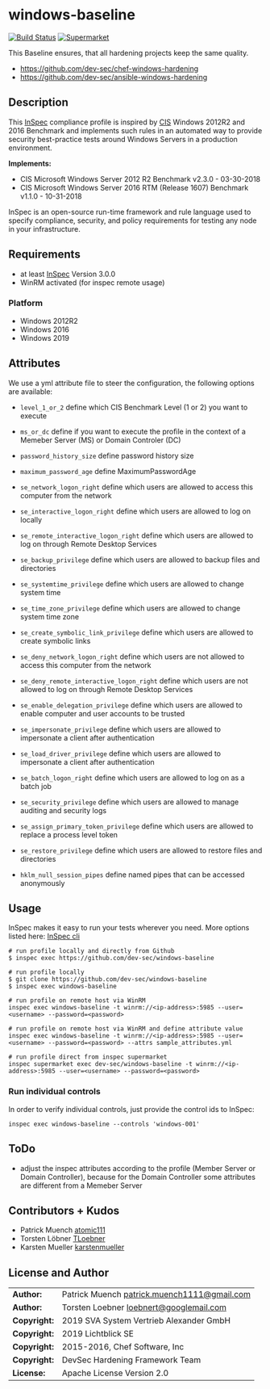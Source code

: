# windows-baseline

[![Build Status](http://img.shields.io/travis/dev-sec/windows-baseline.svg)](http://travis-ci.org/dev-sec/windows-baseline)
[![Supermarket](https://img.shields.io/badge/InSpec%20Profile-Windows%20Baseline-brightgreen.svg)](https://supermarket.chef.io/tools/windows-baseline)

This Baseline ensures, that all hardening projects keep the same quality.

- https://github.com/dev-sec/chef-windows-hardening
- https://github.com/dev-sec/ansible-windows-hardening

## Description

This [InSpec](https://github.com/chef/inspec) compliance profile is inspired by [CIS](https://downloads.cisecurity.org/) Windows 2012R2 and 2016 Benchmark and implements such rules in an automated way to provide security best-practice tests around Windows Servers in a production environment.

__Implements:__

* CIS Microsoft Windows Server 2012 R2 Benchmark v2.3.0 - 03-30-2018
* CIS Microsoft Windows Server 2016 RTM (Release 1607) Benchmark v1.1.0 - 10-31-2018

InSpec is an open-source run-time framework and rule language used to specify compliance, security, and policy requirements for testing any node in your infrastructure.

## Requirements

* at least [InSpec](http://inspec.io/) Version 3.0.0
* WinRM activated (for inspec remote usage)

### Platform

- Windows 2012R2
- Windows 2016
- Windows 2019

## Attributes

We use a yml attribute file to steer the configuration, the following options are available:

  * `level_1_or_2`
    define which CIS Benchmark Level (1 or 2) you want to execute

  * `ms_or_dc`
    define if you want to execute the profile in the context of a Memeber Server (MS) or Domain Controler (DC)

  * `password_history_size`
    define password history size

  * `maximum_password_age`
    define MaximumPasswordAge

  * `se_network_logon_right`
    define which users are allowed to access this computer from the network

  * `se_interactive_logon_right`
    define which users are allowed to log on locally

  * `se_remote_interactive_logon_right`
    define which users are allowed to log on through Remote Desktop Services

  * `se_backup_privilege`
    define which users are allowed to backup files and directories

  * `se_systemtime_privilege`
    define which users are allowed to change system time

  * `se_time_zone_privilege`
    define which users are allowed to change system time zone

  * `se_create_symbolic_link_privilege`
    define which users are allowed to create symbolic links

  * `se_deny_network_logon_right`
    define which users are not allowed to access this computer from the network

  * `se_deny_remote_interactive_logon_right`
    define which users are not allowed to log on through Remote Desktop Services

  * `se_enable_delegation_privilege`
    define which users are allowed to enable computer and user accounts to be trusted

  * `se_impersonate_privilege`
    define which users are allowed to impersonate a client after authentication

  * `se_load_driver_privilege`
    define which users are allowed to impersonate a client after authentication

  * `se_batch_logon_right`
    define which users are allowed to log on as a batch job

  * `se_security_privilege`
    define which users are allowed to manage auditing and security logs

  * `se_assign_primary_token_privilege`
    define which users are allowed to replace a process level token

  * `se_restore_privilege`
    define which users are allowed to restore files and directories

  * `hklm_null_session_pipes`
    define named pipes that can be accessed anonymously

## Usage

InSpec makes it easy to run your tests wherever you need. More options listed here: [InSpec cli](http://inspec.io/docs/reference/cli/)

```
# run profile locally and directly from Github
$ inspec exec https://github.com/dev-sec/windows-baseline

# run profile locally
$ git clone https://github.com/dev-sec/windows-baseline
$ inspec exec windows-baseline

# run profile on remote host via WinRM
inspec exec windows-baseline -t winrm://<ip-address>:5985 --user=<username> --password=<password>

# run profile on remote host via WinRM and define attribute value
inspec exec windows-baseline -t winrm://<ip-address>:5985 --user=<username> --password=<password> --attrs sample_attributes.yml

# run profile direct from inspec supermarket
inspec supermarket exec dev-sec/windows-baseline -t winrm://<ip-address>:5985 --user=<username> --password=<password>
```

### Run individual controls

In order to verify individual controls, just provide the control ids to InSpec:

```
inspec exec windows-baseline --controls 'windows-001'
```

## ToDo

- adjust the inspec attributes according to the profile (Member Server or Domain Controller), because for the Domain Controller some attributes are different from a Memeber Server

## Contributors + Kudos

* Patrick Muench [atomic111](https://github.com/atomic111)
* Torsten Löbner [TLoebner](https://github.com/TLoebner)
* Karsten Mueller [karstenmueller](https://github.com/karstenmueller)

## License and Author

|  |  |
| ------ | --- |
| **Author:** | Patrick Muench <patrick.muench1111@gmail.com> |
| **Author:** | Torsten Loebner <loebnert@googlemail.com> |
| **Copyright:** | 2019 SVA System Vertrieb Alexander GmbH |
| **Copyright:** | 2019 Lichtblick SE |
| **Copyright:** | 2015-2016, Chef Software, Inc |
| **Copyright:** | DevSec Hardening Framework Team |
| **License:** | Apache License Version 2.0 |
